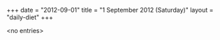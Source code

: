 +++
date = "2012-09-01"
title = "1 September 2012 (Saturday)"
layout = "daily-diet"
+++

<p>&lt;no entries&gt;</p>